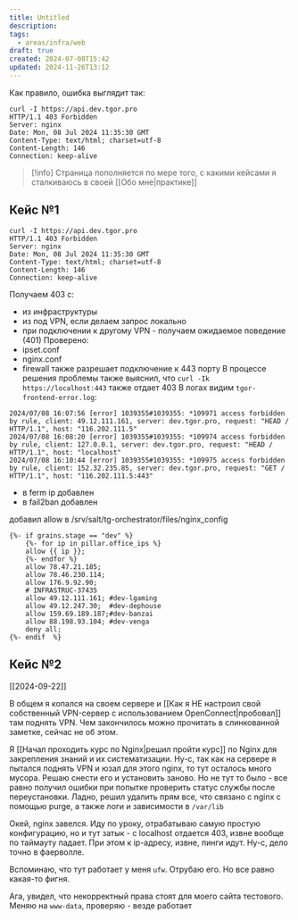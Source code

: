 ```yaml
---
title: Untitled
description: 
tags:
  - areas/infra/web
draft: true
created: 2024-07-08T15:42
updated: 2024-11-26T13:12
---
```

Как правило, ошибка выглядит так:
```
curl -I https://api.dev.tgor.pro
HTTP/1.1 403 Forbidden
Server: nginx
Date: Mon, 08 Jul 2024 11:35:30 GMT
Content-Type: text/html; charset=utf-8
Content-Length: 146
Connection: keep-alive
```

> [!info] 
> Страница пополняется по мере того, с какими кейсами я сталкиваюсь в своей [[Обо мне|практике]]

## Кейс №1
```
curl -I https://api.dev.tgor.pro
HTTP/1.1 403 Forbidden
Server: nginx
Date: Mon, 08 Jul 2024 11:35:30 GMT
Content-Type: text/html; charset=utf-8
Content-Length: 146
Connection: keep-alive
```
Получаем 403 с:
- из инфраструктуры
- из под VPN, если делаем запрос локально
- при подключении к другому VPN - получаем ожидаемое поведение (401)
Проверено:
- ipset.conf
- nginx.conf
- firewall также разрешает подключение к 443 порту
В процессе решения проблемы также выяснил, что `curl -Ik https://localhost:443` также отдает 403
В логах видим `tgor-frontend-error.log`:
```
2024/07/08 16:07:56 [error] 1039355#1039355: *109971 access forbidden by rule, client: 49.12.111.161, server: dev.tgor.pro, request: "HEAD / HTTP/1.1", host: "116.202.111.5"
2024/07/08 16:08:20 [error] 1039355#1039355: *109974 access forbidden by rule, client: 127.0.0.1, server: dev.tgor.pro, request: "HEAD / HTTP/1.1", host: "localhost"
2024/07/08 16:10:44 [error] 1039355#1039355: *109975 access forbidden by rule, client: 152.32.235.85, server: dev.tgor.pro, request: "GET / HTTP/1.1", host: "116.202.111.5:443"
```
- в ferm ip добавлен
- в fail2ban добавлен

добавил allow в /srv/salt/tg-orchestrator/files/nginx_config
```
{%- if grains.stage == "dev" %}
    {%- for ip in pillar.office_ips %}
    allow {{ ip }};
    {%- endfor %}
    allow 78.47.21.185;
    allow 78.46.230.114;
    allow 176.9.92.90;
    # INFRASTRUC-37435
    allow 49.12.111.161; #dev-lgaming
    allow 49.12.247.30;  #dev-dephouse
    allow 159.69.189.187;#dev-banzai
    allow 88.198.93.104; #dev-venga
    deny all;
{%- endif  %}
```

## Кейс №2
[[2024-09-22]]

В общем я копался на своем сервере и [[Как я НЕ настроил свой собственный VPN-сервер с использованием OpenConnect|пробовал]] там поднять VPN. Чем закончилось можно прочитать в слинкованной заметке, сейчас не об этом.

Я [[Начал проходить курс по Nginx|решил пройти курс]] по Nginx для закрепления знаний и их систематизации.
Ну-с, так как на сервере я пытался поднять VPN и юзал для этого nginx, то тут осталось много мусора. Решаю снести его и установить заново. Но не тут то было - все равно получил ошибки при попытке проверить статус службы после переустановки.
Ладно, решил удалить прям все, что связано с nginx с помощью purge, а также логи и зависимости в `/var/lib`

Окей, nginx завелся. Иду по уроку, отрабатываю самую простую конфигурацию, но и тут затык - с localhost отдается 403, извне вообще по таймауту падает. При этом к ip-адресу, извне, пинги идут. Ну-с, дело точно в фаерволле.

Вспоминаю, что тут работает у меня `ufw`. Отрубаю его. Но все равно какая-то фигня.

Ага, увидел, что некорректный права стоят для моего сайта тестового. Меняю на `www-data`, проверяю - везде работает


